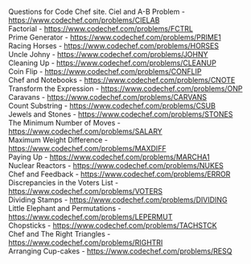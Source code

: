 Questions for Code Chef site.
Ciel and A-B Problem - https://www.codechef.com/problems/CIELAB  
Factorial - https://www.codechef.com/problems/FCTRL  
Prime Generator - https://www.codechef.com/problems/PRIME1  
Racing Horses - https://www.codechef.com/problems/HORSES  
Uncle Johny - https://www.codechef.com/problems/JOHNY  
Cleaning Up - https://www.codechef.com/problems/CLEANUP  
Coin Flip - https://www.codechef.com/problems/CONFLIP  
Chef and Notebooks - https://www.codechef.com/problems/CNOTE  
Transform the Expression - https://www.codechef.com/problems/ONP  
Caravans - https://www.codechef.com/problems/CARVANS  
Count Substring - https://www.codechef.com/problems/CSUB  
Jewels and Stones - https://www.codechef.com/problems/STONES  
The Minimum Number of Moves - https://www.codechef.com/problems/SALARY  
Maximum Weight Difference - https://www.codechef.com/problems/MAXDIFF  
Paying Up - https://www.codechef.com/problems/MARCHA1  
Nuclear Reactors - https://www.codechef.com/problems/NUKES  
Chef and Feedback - https://www.codechef.com/problems/ERROR  
Discrepancies in the Voters List - https://www.codechef.com/problems/VOTERS  
Dividing Stamps - https://www.codechef.com/problems/DIVIDING  
Little Elephant and Permutations - https://www.codechef.com/problems/LEPERMUT  
Chopsticks - https://www.codechef.com/problems/TACHSTCK  
Chef and The Right Triangles - https://www.codechef.com/problems/RIGHTRI  
Arranging Cup-cakes - https://www.codechef.com/problems/RESQ